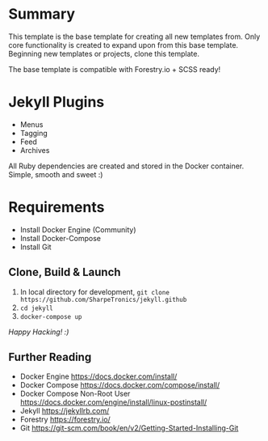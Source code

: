 # Summary
This template is the base template for creating all new templates from. Only core functionality is created to expand upon from this base template. Beginning new templates or projects, clone this template.

The base template is compatible with Forestry.io + SCSS ready!

# Jekyll Plugins
* Menus
* Tagging
* Feed
* Archives

All Ruby dependencies are created and stored in the Docker container. Simple, smooth and sweet :)
# Requirements
* Install Docker Engine (Community)
* Install Docker-Compose
* Install Git

## Clone, Build & Launch
1. In local directory for development, ```git clone https://github.com/SharpeTronics/jekyll.github```
2. ```cd jekyll```
3. ```docker-compose up```

*Happy Hacking! :)*

## Further Reading
* Docker Engine https://docs.docker.com/install/
* Docker Compose https://docs.docker.com/compose/install/
* Docker Compose Non-Root User https://docs.docker.com/engine/install/linux-postinstall/
* Jekyll https://jekyllrb.com/
* Forestry https://forestry.io/
* Git https://git-scm.com/book/en/v2/Getting-Started-Installing-Git
